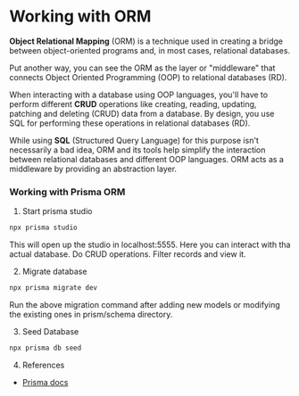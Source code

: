 # Working with ORM

**Object Relational Mapping** (ORM) is a technique used in creating a bridge between object-oriented programs and, in most cases, relational databases.

Put another way, you can see the ORM as the layer or "middleware" that connects Object Oriented Programming (OOP) to relational databases (RD).

When interacting with a database using OOP languages, you'll have to perform different **CRUD** operations like creating, reading, updating, patching and deleting (CRUD) data from a database. By design, you use SQL for performing these operations in relational databases (RD).

While using **SQL** (Structured Query Language) for this purpose isn't necessarily a bad idea, ORM and its tools help simplify the interaction between relational databases and different OOP languages. ORM acts as a middleware by providing an abstraction layer.

### Working with Prisma ORM

1. Start prisma studio

```bash
npx prisma studio
```

This will open up the studio in localhost:5555. Here you can interact with tha actual database. Do CRUD operations. Filter records and view it.

2. Migrate database

```bash
npx prisma migrate dev
```

Run the above migration command after adding new models or modifying the existing ones in prism/schema directory.

3. Seed Database

```bash
npx prisma db seed
```

4. References

-  [Prisma docs](https://www.prisma.io/docs/reference/api-reference)

